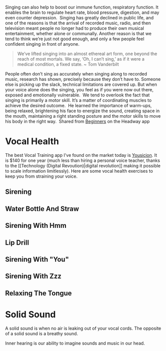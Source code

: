 Singing can also help to boost our immune function, respiratory function. It enables the brain to regulate heart rate, blood pressure, digestion, and may even counter depression.
​
Singing has greatly declined in public life, and one of the reasons is that the arrival of recorded music, radio, and then television meant people no longer had to produce their own musical entertainment, whether alone or communally. Another reason is that we tend to think we’re just not good enough, and only a few people feel confident singing in front of anyone.
​
​
> We’ve lifted singing into an almost ethereal art form, one beyond the reach of most mortals. We say, ‘Oh, I can’t sing,’ as if it were a medical condition, a fixed state. ~ Tom Vanderbilt


People often don’t sing as accurately when singing along to recorded music, research has shown, precisely because they don’t have to. Someone else is picking up the slack, technical limitations are covered up. But when your voice alone does the singing, you feel as if you were now out there, exposed and emotionally vulnerable.
​
We tend to overlook the fact that singing is primarily a motor skill. It’s a matter of coordinating muscles to achieve the desired outcome.
​
He learned the importance of warm-ups, being relaxed, brightening his face to energize the sound, creating space in the mouth, maintaining a right standing posture and the motor skills to move his body in the right way.
​
Shared from [Beginners](https://headway.onelink.me/9USK?pid=app_referral&af_web_dp=https%3A%2F%2Fweb.get-headway.com%2Fbook%2Fbeginners&c=highlight&af_siteid=summary_text) on the Headway app

# Vocal Health

The best Vocal Training app I've found on the market today is [Yousicion](https://yousician.com/lp/yousician-us). It is $140 for one year (much less than hiring a personal voice teacher, thanks to the [[Technology (Digital Revoution)|digital revolution]] making it possible to scale information limitlessly). Here are some vocal health exercises to keep you from straining your voice.

## Sirening

## Water Bottle And Straw

## Sirening With Hmm

## Lip Drill

## Sirening With "You"

## Sirening With Zzz

## Relaxing The Tongue

# Solid Sound

A solid sound is when no air is leaking out of your vocal cords. The opposite of a solid sound is a breathy sound.

Inner hearing is our ability to imagine sounds and music in our head.